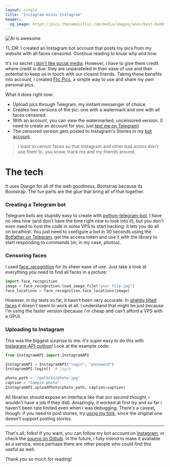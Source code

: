 ```yaml
---
layout: single
title: "Instagram minus Instagram"
header:
  og_image: https://pics.thenameisflic.com/media/images/anon/best-buddies-trying-out-pics-Z3IA4P.jpg
---
```


![AI is awesome](https://pics.thenameisflic.com/media/images/anon/best-buddies-trying-out-pics-Z3IA4P.jpg)

TL;DR: I created an Instagram bot account that posts my pics from my website with all faces censored. Continue reading to know why and how.

It's no secret [i don't like social media](https://thenameisflic.com/why-i-dont-use-social-media). However, i have to give them credit where credit is due: they are unparalleled in their ease of use and their potential to keep us in touch with our closest friends. Taking these benefits into account, i created [Flic Pics](pics.thenameisflic.com), a simple way to use and share my own personal pics.

What it does right now:
- Upload pics through Telegram, my instant messenger of choice
- Creates two versions of the pic: one with a watermark and one with all  faces censored.
- With an account, you can view the watermarked, uncensored version. (I need to create an account for you, just [text me on Telegram](https://t.me/flicsl))
- The censored version gets posted to Instagram's Stories in my [bot account](https://instagram.com/thenameisflicbot).

> I want to censor faces so that Instagram and other bad actors don't use them to, you know, track me and my friends around.

# The tech

It uses Django for all of the web goodiness, Bootstrap because its Bootstrap. The fun parts are the glue that bring all of that together.

### Creating a Telegram bot

Telegram bots are stupidly easy to create with [python-telegram-bot](https://github.com/python-telegram-bot/python-telegram-bot). I have no idea how (and don't have the time right now to look into it), but you don't even need to host the code in some VPS to start hacking: it lets you do all on localhost. You just need to configure a bot in 30 seconds using the [Botfather on Telegram](https://t.me/botfather), get the access token and use it with the library to start responding to commands (or, in my case, photos).

### Censoring faces

I used [face_recognition](https://github.com/ageitgey/face_recognition) for its sheer ease of use. Just take a look at everything you need to find all faces in a picture:

```python
import face_recognition
image = face_recognition.load_image_file("your_file.jpg")
face_locations = face_recognition.face_locations(image)
```

However, in my tests so far, it hasn't been very accurate. In [slightly tilted faces](https://pics.thenameisflic.com/media/images/auth/file_19jpg-R41M0O.jpg) it doesn't seem to work at all. I understand that might be just because i'm using the faster version (because i'm cheap and can't afford a VPS with a GPU).

### Uploading to Instagram

This was the biggest surprise to me: it's super easy to do this with [Instagram-API-python](https://github.com/LevPasha/Instagram-API-python)! Look at the example code:

```python
from InstagramAPI import InstagramAPI

InstagramAPI = InstagramAPI("login", "password")
InstagramAPI.login()  # login

photo_path = '/path/to/photo.jpg'
caption = "Sample photo"
InstagramAPI.uploadPhoto(photo_path, caption=caption)
```

All libraries should expose an interface like that (on second thought, i wouldn't have a job if they did). Amazingly, it worked at first try and so far i haven't been rate limited even when i was debugging. There's a caveat, though: if you need to post stories, try [using my fork](https://github.com/thenameisflic/Instagram-API-python/), since the original one doesn't support posting stories.

---

That's all, folks! If you want, you can follow my bot account on [Instagram](https://instagram.com/thenameisflicbot), or check the [source on Github](https://github.com/thenameisflic/pics). In the future, i fully intend to make it available as a service, since perhaps there are other people who could find this useful as well.

Thank you so much for reading!

